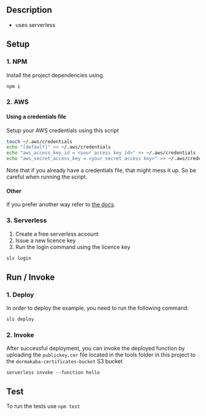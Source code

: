 ## Description

- uses serverless

## Setup

### 1. NPM

Install the project dependencies using

```bash
npm i
```

### 2. AWS

#### Using a credentials file

Setup your AWS credentials using this script

```bash
touch ~/.aws/credentials
echo "[default]" >> ~/.aws/credentials
echo "aws_access_key_id = <your access key id>" >> ~/.aws/credentials
echo "aws_secret_access_key = <your secret access key>" >> ~/.aws/credentials

```

Note that if you already have a credentials file, that might mess it up. So be careful when running the script.

#### Other

If you prefer another way refer to [the docs](https://docs.aws.amazon.com/sdkref/latest/guide/standardized-credentials.html#credentialProviderChain).

### 3. Serverless

1. Create a free serverless account
2. Issue a new licence key
3. Run the login command using the licence key

```bash
sls login
```

## Run / Invoke

### 1. Deploy

In order to deploy the example, you need to run the following command:

```bash
sls deploy
```

### 2. Invoke

After successful deployment, you can invoke the deployed function by uploading the `publickey.cer` file located in the tools folder in this project to the `dormakaba-certificates-bucket` S3 bucket

```
serverless invoke --function hello
```

## Test

To run the tests use `npm test`
